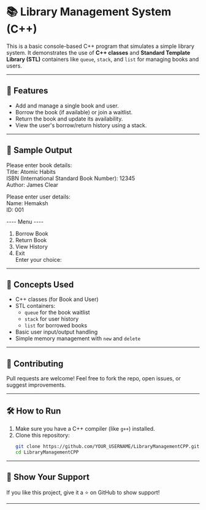 # 📚 Library Management System (C++)

This is a basic console-based C++ program that simulates a simple library system. It demonstrates the use of **C++ classes** and **Standard Template Library (STL)** containers like `queue`, `stack`, and `list` for managing books and users.

---

## 🚀 Features

- Add and manage a single book and user.
- Borrow the book (if available) or join a waitlist.
- Return the book and update its availability.
- View the user's borrow/return history using a stack.

---

## 📸 Sample Output

Please enter book details:  
Title: Atomic Habits  
ISBN (International Standard Book Number): 12345  
Author: James Clear  

Please enter user details:  
Name: Hemaksh  
ID: 001  

---- Menu ----  
1. Borrow Book  
2. Return Book  
3. View History  
4. Exit  
Enter your choice: 

---

## 🧠 Concepts Used

- C++ classes (for Book and User)
- STL containers:
  - `queue` for the book waitlist
  - `stack` for user history
  - `list` for borrowed books
- Basic user input/output handling
- Simple memory management with `new` and `delete`

---

## 🤝 Contributing

Pull requests are welcome! Feel free to fork the repo, open issues, or suggest improvements.

---

## 🛠 How to Run

1. Make sure you have a C++ compiler (like `g++`) installed.
2. Clone this repository:
   ```bash
   git clone https://github.com/YOUR_USERNAME/LibraryManagementCPP.git
   cd LibraryManagementCPP

---

## 🌟 Show Your Support
If you like this project, give it a ⭐ on GitHub to show support!

---

